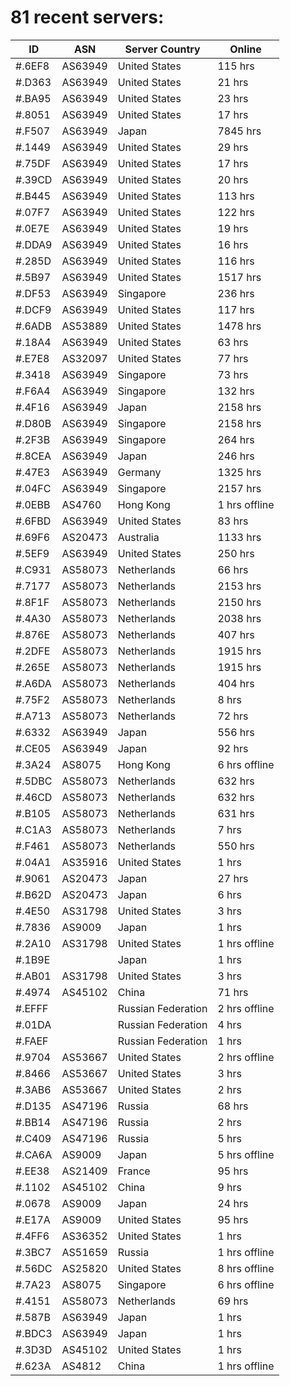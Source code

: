 # 81 recent servers:

| ID | ASN | Server Country | Online |
| ------ | ------ | ------ | ------ |
| #.6EF8 | AS63949 | United States | 115 hrs |
| #.D363 | AS63949 | United States | 21 hrs |
| #.BA95 | AS63949 | United States | 23 hrs |
| #.8051 | AS63949 | United States | 17 hrs |
| #.F507 | AS63949 | Japan | 7845 hrs |
| #.1449 | AS63949 | United States | 29 hrs |
| #.75DF | AS63949 | United States | 17 hrs |
| #.39CD | AS63949 | United States | 20 hrs |
| #.B445 | AS63949 | United States | 113 hrs |
| #.07F7 | AS63949 | United States | 122 hrs |
| #.0E7E | AS63949 | United States | 19 hrs |
| #.DDA9 | AS63949 | United States | 16 hrs |
| #.285D | AS63949 | United States | 116 hrs |
| #.5B97 | AS63949 | United States | 1517 hrs |
| #.DF53 | AS63949 | Singapore | 236 hrs |
| #.DCF9 | AS63949 | United States | 117 hrs |
| #.6ADB | AS53889 | United States | 1478 hrs |
| #.18A4 | AS63949 | United States | 63 hrs |
| #.E7E8 | AS32097 | United States | 77 hrs |
| #.3418 | AS63949 | Singapore | 73 hrs |
| #.F6A4 | AS63949 | Singapore | 132 hrs |
| #.4F16 | AS63949 | Japan | 2158 hrs |
| #.D80B | AS63949 | Singapore | 2158 hrs |
| #.2F3B | AS63949 | Singapore | 264 hrs |
| #.8CEA | AS63949 | Japan | 246 hrs |
| #.47E3 | AS63949 | Germany | 1325 hrs |
| #.04FC | AS63949 | Singapore | 2157 hrs |
| #.0EBB | AS4760 | Hong Kong | 1 hrs offline |
| #.6FBD | AS63949 | United States | 83 hrs |
| #.69F6 | AS20473 | Australia | 1133 hrs |
| #.5EF9 | AS63949 | United States | 250 hrs |
| #.C931 | AS58073 | Netherlands | 66 hrs |
| #.7177 | AS58073 | Netherlands | 2153 hrs |
| #.8F1F | AS58073 | Netherlands | 2150 hrs |
| #.4A30 | AS58073 | Netherlands | 2038 hrs |
| #.876E | AS58073 | Netherlands | 407 hrs |
| #.2DFE | AS58073 | Netherlands | 1915 hrs |
| #.265E | AS58073 | Netherlands | 1915 hrs |
| #.A6DA | AS58073 | Netherlands | 404 hrs |
| #.75F2 | AS58073 | Netherlands | 8 hrs |
| #.A713 | AS58073 | Netherlands | 72 hrs |
| #.6332 | AS63949 | Japan | 556 hrs |
| #.CE05 | AS63949 | Japan | 92 hrs |
| #.3A24 | AS8075 | Hong Kong | 6 hrs offline |
| #.5DBC | AS58073 | Netherlands | 632 hrs |
| #.46CD | AS58073 | Netherlands | 632 hrs |
| #.B105 | AS58073 | Netherlands | 631 hrs |
| #.C1A3 | AS58073 | Netherlands | 7 hrs |
| #.F461 | AS58073 | Netherlands | 550 hrs |
| #.04A1 | AS35916 | United States | 1 hrs |
| #.9061 | AS20473 | Japan | 27 hrs |
| #.B62D | AS20473 | Japan | 6 hrs |
| #.4E50 | AS31798 | United States | 3 hrs |
| #.7836 | AS9009 | Japan | 1 hrs |
| #.2A10 | AS31798 | United States | 1 hrs offline |
| #.1B9E |  | Japan | 1 hrs |
| #.AB01 | AS31798 | United States | 3 hrs |
| #.4974 | AS45102 | China | 71 hrs |
| #.EFFF |  | Russian Federation | 2 hrs offline |
| #.01DA |  | Russian Federation | 4 hrs |
| #.FAEF |  | Russian Federation | 1 hrs |
| #.9704 | AS53667 | United States | 2 hrs offline |
| #.8466 | AS53667 | United States | 3 hrs |
| #.3AB6 | AS53667 | United States | 2 hrs |
| #.D135 | AS47196 | Russia | 68 hrs |
| #.BB14 | AS47196 | Russia | 2 hrs |
| #.C409 | AS47196 | Russia | 5 hrs |
| #.CA6A | AS9009 | Japan | 5 hrs offline |
| #.EE38 | AS21409 | France | 95 hrs |
| #.1102 | AS45102 | China | 9 hrs |
| #.0678 | AS9009 | Japan | 24 hrs |
| #.E17A | AS9009 | United States | 95 hrs |
| #.4FF6 | AS36352 | United States | 1 hrs |
| #.3BC7 | AS51659 | Russia | 1 hrs offline |
| #.56DC | AS25820 | United States | 8 hrs offline |
| #.7A23 | AS8075 | Singapore | 6 hrs offline |
| #.4151 | AS58073 | Netherlands | 69 hrs |
| #.587B | AS63949 | Japan | 1 hrs |
| #.BDC3 | AS63949 | Japan | 1 hrs |
| #.3D3D | AS45102 | United States | 1 hrs |
| #.623A | AS4812 | China | 1 hrs offline |

